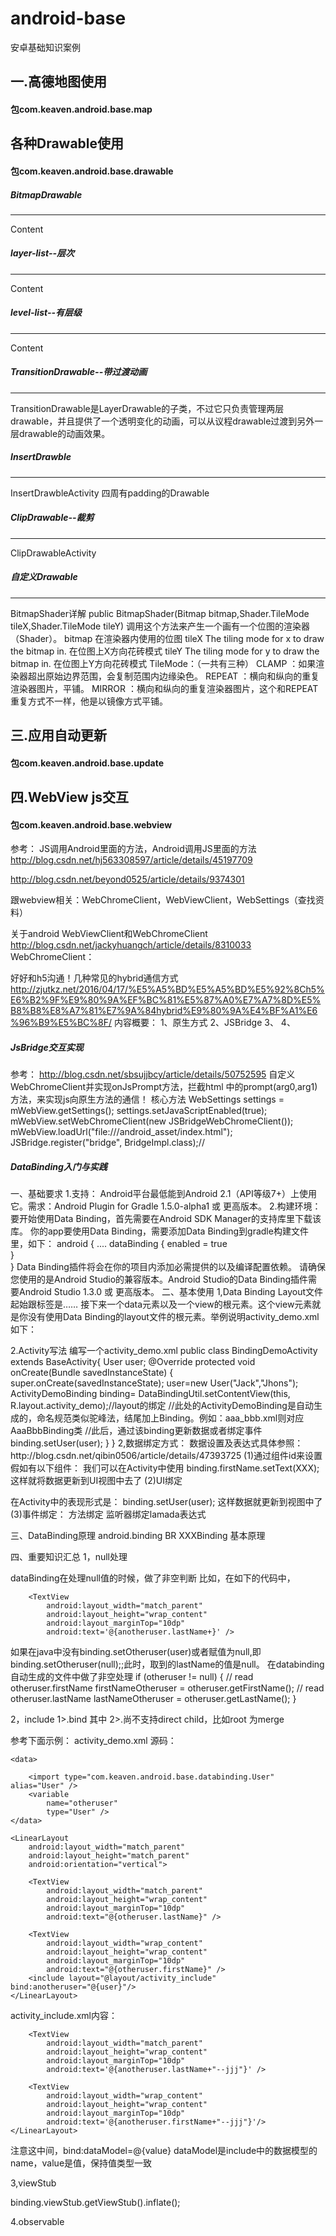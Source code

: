 # android-base
安卓基础知识案例
## 一.高德地图使用
#### 包com.keaven.android.base.map

## 各种Drawable使用
#### 包com.keaven.android.base.drawable

##### BitmapDrawable
---

Content

##### layer-list--层次
---

Content

##### level-list--有层级
----

Content

##### TransitionDrawable--带过渡动画
----
TransitionDrawable是LayerDrawable的子类，不过它只负责管理两层drawable，并且提供了一个透明变化的动画，可以从议程drawable过渡到另外一层drawable的动画效果。

##### InsertDrawble
----
InsertDrawbleActivity
四周有padding的Drawable

##### ClipDrawable--裁剪
----
ClipDrawableActivity

##### 自定义Drawable
----
BitmapShader详解
public   BitmapShader(Bitmap bitmap,Shader.TileMode tileX,Shader.TileMode tileY)
调用这个方法来产生一个画有一个位图的渲染器（Shader）。
bitmap   在渲染器内使用的位图
tileX      The tiling mode for x to draw the bitmap in.   在位图上X方向花砖模式
tileY     The tiling mode for y to draw the bitmap in.    在位图上Y方向花砖模式
TileMode：（一共有三种）
CLAMP  ：如果渲染器超出原始边界范围，会复制范围内边缘染色。
REPEAT ：横向和纵向的重复渲染器图片，平铺。
MIRROR ：横向和纵向的重复渲染器图片，这个和REPEAT 重复方式不一样，他是以镜像方式平铺。

## 三.应用自动更新
#### 包com.keaven.android.base.update

## 四.WebView js交互
#### 包com.keaven.android.base.webview
参考：
JS调用Android里面的方法，Android调用JS里面的方法
http://blog.csdn.net/hj563308597/article/details/45197709

http://blog.csdn.net/beyond0525/article/details/9374301

跟webview相关：WebChromeClient，WebViewClient，WebSettings（查找资料）

关于android WebViewClient和WebChromeClient
http://blog.csdn.net/jackyhuangch/article/details/8310033
WebChromeClient：

好好和h5沟通！几种常见的hybrid通信方式
http://zjutkz.net/2016/04/17/%E5%A5%BD%E5%A5%BD%E5%92%8Ch5%E6%B2%9F%E9%80%9A%EF%BC%81%E5%87%A0%E7%A7%8D%E5%B8%B8%E8%A7%81%E7%9A%84hybrid%E9%80%9A%E4%BF%A1%E6%96%B9%E5%BC%8F/
内容概要：
1、原生方式
2、JSBridge
3、
4、
##### JsBridge交互实现
参考： http://blog.csdn.net/sbsujjbcy/article/details/50752595
自定义WebChromeClient并实现onJsPrompt方法，拦截html 中的prompt(arg0,arg1)方法，来实现js向原生方法的通信！
核心方法
 WebSettings settings = mWebView.getSettings();
 settings.setJavaScriptEnabled(true);
 mWebView.setWebChromeClient(new JSBridgeWebChromeClient());
 mWebView.loadUrl("file:///android_asset/index.html");
 JSBridge.register("bridge", BridgeImpl.class);//
 
##### DataBinding入门与实践
一、基础要求
1.支持：
Android平台最低能到Android 2.1（API等级7+）上使用它。需求：Android Plugin for Gradle 1.5.0-alpha1 或 更高版本。
2.构建环境：
要开始使用Data Binding，首先需要在Android SDK Manager的支持库里下载该库。
你的app要使用Data Binding，需要添加Data Binding到gradle构建文件里，如下：
android {
    ....
    dataBinding {
        enabled = true    
    }    
}
Data Binding插件将会在你的项目内添加必需提供的以及编译配置依赖。
请确保您使用的是Android Studio的兼容版本。Android Studio的Data Binding插件需要Android Studio 1.3.0 或 更高版本。
二、基本使用
1,Data Binding Layout文件
起始跟标签是<layout>……</layout>
接下来一个data元素以及一个view的根元素。这个view元素就是你没有使用Data Binding的layout文件的根元素。举例说明activity_demo.xml如下：

<?xml version="1.0" encoding="utf-8"?>
<layout xmlns:android="http://schemas.android.com/apk/res/android">
   <data>
       <variable name="user" type="com.example.User"/>
   </data>
   <LinearLayout
       android:orientation="vertical"
       android:layout_width="match_parent"
       android:layout_height="match_parent">
       <TextView android:layout_width="wrap_content"
           android:layout_height="wrap_content"
           android:text="@{user.firstName}"/>
       <TextView android:layout_width="wrap_content"
           android:layout_height="wrap_content"
           android:text="@{user.lastName}"/>
   </LinearLayout>
</layout>
2.Activity写法
编写一个activity_demo.xml
public class BindingDemoActivity extends BaseActivity{
    User user;
    @Override
    protected void onCreate(Bundle savedInstanceState) {
        super.onCreate(savedInstanceState);
        user=new User("Jack","Jhons");
        ActivityDemoBinding binding= DataBindingUtil.setContentView(this, R.layout.activity_demo);//layout的绑定
//此处的ActivityDemoBinding是自动生成的，命名规范类似驼峰法，结尾加上Binding。例如：aaa_bbb.xml则对应AaaBbbBinding类
//此后，通过该binding更新数据或者绑定事件
        binding.setUser(user);
    }
}
2,数据绑定方式：
数据设置及表达式具体参照：
http://blog.csdn.net/qibin0506/article/details/47393725
(1)通过组件id来设置
假如有以下组件：
 <TextView android:id="@+id/first_name"
  android:layout_width="wrap_content"
           android:layout_height="wrap_content"/>
我们可以在Activity中使用
binding.firstName.setText(XXX);
这样就将数据更新到UI视图中去了
(2)UI绑定
<data>
       <variable name="user" type="com.example.User"/>
   </data>
 <TextView android:layout_width="wrap_content"
           android:layout_height="wrap_content"
           android:text="@{user.firstName}"/>
       <TextView android:layout_width="wrap_content"
           android:layout_height="wrap_content"
           android:text="@{user.lastName}"/>

在Activity中的表现形式是：
binding.setUser(user);
这样数据就更新到视图中了
(3)事件绑定：
方法绑定
监听器绑定lamada表达式



三、DataBinding原理
android.binding
BR
XXXBinding
基本原理






四、重要知识汇总
1，null处理

dataBinding在处理null值的时候，做了非空判断
比如，在如下的代码中，
<data>
    <import type="com.keaven.android.base.databinding.User" alias="User" />
    <variable
        name="anotheruser"
        type="User" />
</data>

        <TextView
            android:layout_width="match_parent"
            android:layout_height="wrap_content"
            android:layout_marginTop="10dp"
            android:text='@{anotheruser.lastName+}' />

如果在java中没有binding.setOtheruser(user)或者赋值为null,即binding.setOtheruser(null);;此时，取到的lastName的值是null。
在databinding自动生成的文件中做了非空处理
if (otheruser != null) {
    // read otheruser.firstName
    firstNameOtheruser = otheruser.getFirstName();
    // read otheruser.lastName
    lastNameOtheruser = otheruser.getLastName();
}


2，include
1>.bind
<include layout="@layout/activity_include" bind:anotheruser="@{user}"/>
其中
2>.尚不支持direct child，比如root 为merge

参考下面示例：
activity_demo.xml 源码：
<?xml version="1.0" encoding="utf-8"?>
<layout xmlns:android="http://schemas.android.com/apk/res/android">

    <data>

        <import type="com.keaven.android.base.databinding.User" alias="User" />
        <variable
            name="otheruser"
            type="User" />
    </data>

    <LinearLayout
        android:layout_width="match_parent"
        android:layout_height="match_parent"
        android:orientation="vertical">

        <TextView
            android:layout_width="match_parent"
            android:layout_height="wrap_content"
            android:layout_marginTop="10dp"
            android:text="@{otheruser.lastName}" />

        <TextView
            android:layout_width="wrap_content"
            android:layout_height="wrap_content"
            android:layout_marginTop="10dp"
            android:text="@{otheruser.firstName}" />
        <include layout="@layout/activity_include" bind:anotheruser="@{user}"/>
    </LinearLayout>

</layout>
activity_include.xml内容：
<?xml version="1.0" encoding="utf-8"?>
<layout xmlns:android="http://schemas.android.com/apk/res/android">
<data>
    <import type="com.keaven.android.base.databinding.User" alias="User" />
    <variable
        name="anotheruser"
        type="User" />
</data>
    <LinearLayout
        android:layout_width="match_parent"
        android:layout_height="match_parent"
        android:orientation="vertical">

        <TextView
            android:layout_width="match_parent"
            android:layout_height="wrap_content"
            android:layout_marginTop="10dp"
            android:text='@{anotheruser.lastName+"--jjj"}' />

        <TextView
            android:layout_width="wrap_content"
            android:layout_height="wrap_content"
            android:layout_marginTop="10dp"
            android:text='@{anotheruser.firstName+"--jjj"}'/>
    </LinearLayout>
</layout>
注意这中间，bind:dataModel=@{value}
dataModel是include中的数据模型的name，value是值，保持值类型一致

3,viewStub

binding.viewStub.getViewStub().inflate();

4.observable







 
